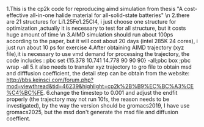 1.This is the cp2k code for reproducing aimd simulation from thesis "A cost-effective all-in-one halide material for all-solid-state batteries" \n
2.there are 21 structures for Li1.25Fe1.25Cl4, i just choose one structure for optimization ,actually it is necessary to test for all structure, but it costs huge amount of time \n
3.AIMD simulation should run about 100ps according to the paper, but it will cost about 20 days (intel 285K 24 cores), i just run about 10 ps for exercise
4.After obtaining AIMD trajectory (xyz file),it is necessary to use vmd demand for processing the trajectory, the code includes : pbc set {15.378 10.741 14.778 90 90 90} -all;pbc box ;pbc wrap -all
5.it also needs to transfer xyz trajectory to gro file to obtain msd and difffusion coefficient, the detail step can be obtain from the website: http://bbs.keinsci.com/forum.php?mod=viewthread&tid=46239&highlight=cp2k%2B%B9%EC%BC%A3%CE%C4%BC%FE.
6.change the timestep to 0.001 and adjust the endfit properly (the trajectory may not run 10fs, the reason needs to be investigated), by the way the version should be gromacs2019, I have use gromacs2025, but the msd don't generate the msd file and diffusion coeffient.
